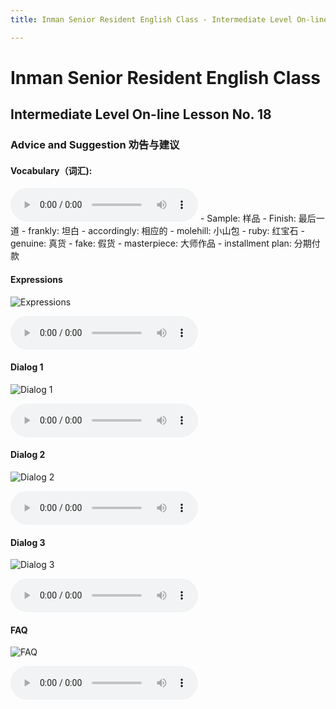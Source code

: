 ```yaml
---
title: Inman Senior Resident English Class - Intermediate Level On-line Lesson No. 18

---
```

# Inman Senior Resident English Class
## Intermediate Level On-line Lesson No. 18
### Advice and Suggestion 劝告与建议

#### Vocabulary（词汇):
<audio controls>
  <source src="/18vocab.mp3" type="audio/mpeg">
  Your browser does not support the audio element.
</audio>
- Sample: 样品
- Finish: 最后一道
- frankly:  坦白
- accordingly:  相应的
- molehill: 小山包
- ruby: 红宝石
- genuine:  真货
- fake: 假货
- masterpiece:  大师作品
- installment plan: 分期付款

#### Expressions

![Expressions](/18expressions.jpg)

<audio controls>
  <source src="/18expressions.mp3" type="audio/mpeg">
  Your browser does not support the audio element.
</audio>

#### Dialog 1

![Dialog 1](/18dialog1.jpg)

<audio controls>
  <source src="/18dialog1.mp3" type="audio/mpeg">
  Your browser does not support the audio element.
</audio>


#### Dialog 2

![Dialog 2](/18dialog2.jpg)

<audio controls>
  <source src="/18dialog2.mp3" type="audio/mpeg">
  Your browser does not support the audio element.
</audio>


#### Dialog 3

![Dialog 3](/18dialog3.jpg)

<audio controls>
  <source src="/18dialog3.mp3" type="audio/mpeg">
  Your browser does not support the audio element.
</audio>


#### FAQ

![FAQ](/18FAQ.jpg)

<audio controls>
  <source src="/18FAQ.mp3" type="audio/mpeg">
  Your browser does not support the audio element.
</audio>
